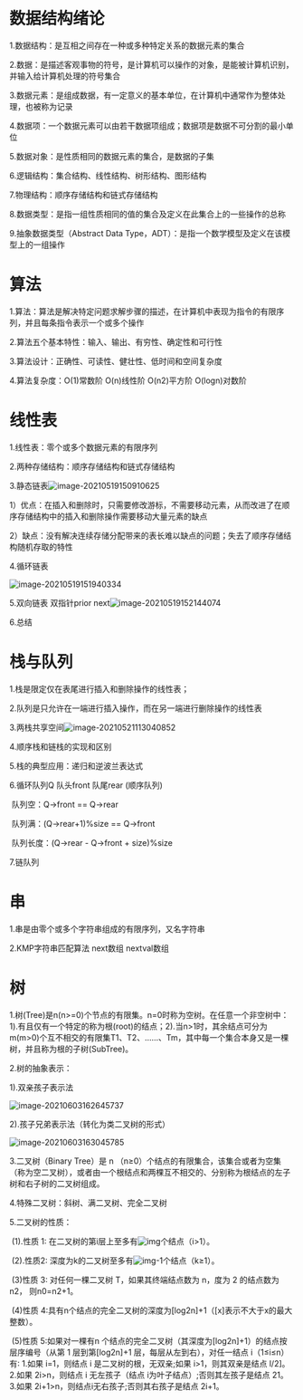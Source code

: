 # 数据结构绪论

1.数据结构：是互相之间存在一种或多种特定关系的数据元素的集合

2.数据：是描述客观事物的符号，是计算机可以操作的对象，是能被计算机识别，并输入给计算机处理的符号集合

3.数据元素：是组成数据，有一定意义的基本单位，在计算机中通常作为整体处理，也被称为记录

4.数据项：一个数据元素可以由若干数据项组成；数据项是数据不可分割的最小单位

5.数据对象：是性质相同的数据元素的集合，是数据的子集

6.逻辑结构：集合结构、线性结构、树形结构、图形结构

7.物理结构：顺序存储结构和链式存储结构

8.数据类型：是指一组性质相同的值的集合及定义在此集合上的一些操作的总称

9.抽象数据类型（Abstract Data Type，ADT）：是指一个数学模型及定义在该模型上的一组操作

# 算法

1.算法：算法是解决特定问题求解步骤的描述，在计算机中表现为指令的有限序列，并且每条指令表示一个或多个操作

2.算法五个基本特性：输入、输出、有穷性、确定性和可行性

3.算法设计：正确性、可读性、健壮性、低时间和空间复杂度

4.算法复杂度：O(1)常数阶 O(n)线性阶 O(n2)平方阶 O(logn)对数阶

# 线性表

1.线性表：零个或多个数据元素的有限序列

2.两种存储结构：顺序存储结构和链式存储结构

3.静态链表![image-20210519150910625](C:\Users\Administrator\AppData\Roaming\Typora\typora-user-images\image-20210519150910625.png)

​	1）优点：在插入和删除时，只需要修改游标，不需要移动元素，从而改进了在顺序存储结构中的插入和删除操作需要移动大量元素的缺点

​	2）缺点：没有解决连续存储分配带来的表长难以缺点的问题；失去了顺序存储结构随机存取的特性

4.循环链表

![image-20210519151940334](C:\Users\Administrator\AppData\Roaming\Typora\typora-user-images\image-20210519151940334.png)

5.双向链表 双指针prior next![image-20210519152144074](C:\Users\Administrator\AppData\Roaming\Typora\typora-user-images\image-20210519152144074.png)

6.总结

# 栈与队列

1.栈是限定仅在表尾进行插入和删除操作的线性表；

2.队列是只允许在一端进行插入操作，而在另一端进行删除操作的线性表

3.两栈共享空间![image-20210521113040852](C:\Users\Administrator\AppData\Roaming\Typora\typora-user-images\image-20210521113040852.png)

4.顺序栈和链栈的实现和区别

5.栈的典型应用：递归和逆波兰表达式

6.循环队列Q 队头front   队尾rear  (顺序队列)

​	队列空：Q->front == Q->rear

​	队列满：(Q->rear+1)%size == Q->front

​	队列长度：(Q->rear - Q->front + size)%size

7.链队列

# 串

1.串是由零个或多个字符串组成的有限序列，又名字符串

2.KMP字符串匹配算法  next数组 nextval数组

# 树

1.树(Tree)是n(n>=0)个节点的有限集。n=0时称为空树。在任意一个非空树中：1).有且仅有一个特定的称为根(root)的结点；2).当n>1时，其余结点可分为m(m>0)个互不相交的有限集T1、T2、......、Tm，其中每一个集合本身又是一棵树，并且称为根的子树(SubTree)。

2.树的抽象表示：

1).双亲孩子表示法

![image-20210603162645737](C:\Users\Administrator\AppData\Roaming\Typora\typora-user-images\image-20210603162645737.png)

2).孩子兄弟表示法（转化为类二叉树的形式）

![image-20210603163045785](C:\Users\Administrator\AppData\Roaming\Typora\typora-user-images\image-20210603163045785.png)

3.二叉树（Binary Tree）是 n （n≥0）个结点的有限集合，该集合或者为空集（称为空二叉树），或者由一个根结点和两棵互不相交的、分别称为根结点的左子树和右子树的二叉树组成。

4.特殊二叉树：斜树、满二叉树、完全二叉树

5.二叉树的性质：

​	(1).性质 1∶ 在二叉树的第i层上至多有![img](file:///C:\Users\ADMINI~1\AppData\Local\Temp\ksohtml7200\wps1.png)个结点（i>1）。

​	(2).性质2∶ 深度为k的二叉树至多有![img](file:///C:\Users\ADMINI~1\AppData\Local\Temp\ksohtml7200\wps3.png)-1个结点（k≥1）。 

​	(3)性质 3∶ 对任何一棵二叉树 T，如果其终端结点数为 n，度为 2 的结点数为 n2， 则n0=n2+1。 

​	(4)性质 4∶具有n个结点的完全二叉树的深度为[log2n]+1（[x]表示不大于x的最大整数）。

​	(5)性质 5∶如果对一棵有n 个结点的完全二叉树（其深度为[log2n]+1）的结点按层序编号（从第 1 层到第[log2n]+1 层，每层从左到右），对任一结点 i（1≤i≤n）有∶ 1.如果 i=1，则结点 i 是二叉树的根，无双亲;如果 i>1，则其双亲是结点 l/2]。 2.如果 2i>n，则结点 i 无左孩子（结点 i为叶子结点）;否则其左孩子是结点 21。 3.如果 2i+1>n，则结点i无右孩子;否则其右孩子是结点 2i+1。 



